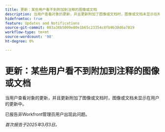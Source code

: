 ```yaml
---
title: 更新：某些用户看不到附加到注释的图像或文档
description: 当用户查看对象的更新，并且更新附加了图像或文档时，图像或文档未显示在用户的更新中。
hidefromtoc: true
feature: Updates and Notifications
source-git-commit: 003a38b5009e80e1b65c23354c8fb9b38d6a7819
workflow-type: tm+mt
source-wordcount: '98'
ht-degree: 0%

---
```



# 更新：某些用户看不到附加到注释的图像或文档

当用户查看对象的更新，并且更新附加了图像或文档时，图像或文档未显示在用户的更新中。

已报告非Workfront管理员用户出现此问题。

_首次报告于2025年3月3日。_
